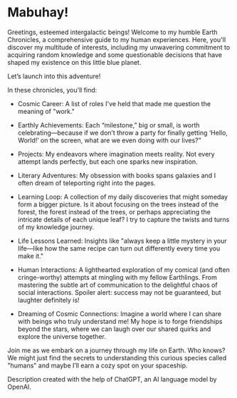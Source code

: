 # Mabuhay!

Greetings, esteemed intergalactic beings! Welcome to my humble Earth Chronicles, a comprehensive guide to my human experiences. Here, you'll discover my multitude of interests, including my unwavering commitment to acquiring random knowledge and some questionable decisions that have shaped my existence on this little blue planet.

Let’s launch into this adventure!

In these chronicles, you’ll find:

- Cosmic Career: A list of roles I've held that made me question the meaning of "work."

- Earthly Achievements: Each “milestone,” big or small, is worth celebrating—because if we don’t throw a party for finally getting ‘Hello, World!’ on the screen, what are we even doing with our lives?”

- Projects: My endeavors where imagination meets reality. Not every attempt lands perfectly, but each one sparks new inspiration.

- Literary Adventures: My obsession with books spans galaxies and I often dream of teleporting right into the pages.

- Learning Loop: A collection of my daily discoveries that might someday form a bigger picture. Is it about focusing on the trees instead of the forest, the forest instead of the trees, or perhaps appreciating the intricate details of each unique leaf? I try to capture the twists and turns of my knowledge journey.

- Life Lessons Learned: Insights like "always keep a little mystery in your life—like how the same recipe can turn out differently every time you make it."

- Human Interactions: A lighthearted exploration of my comical (and often cringe-worthy) attempts at mingling with my fellow Earthlings. From mastering the subtle art of communication to the delightful chaos of social interactions. Spoiler alert: success may not be guaranteed, but laughter definitely is!

- Dreaming of Cosmic Connections: Imagine a world where I can share with beings who truly understand me! My hope is to forge friendships beyond the stars, where we can laugh over our shared quirks and explore the universe together.

Join me as we embark on a journey through my life on Earth. Who knows? We might just find the secrets to understanding this curious species called "humans" and maybe I’ll earn a cozy spot on your spaceship.

Description created with the help of ChatGPT, an AI language model by OpenAI.